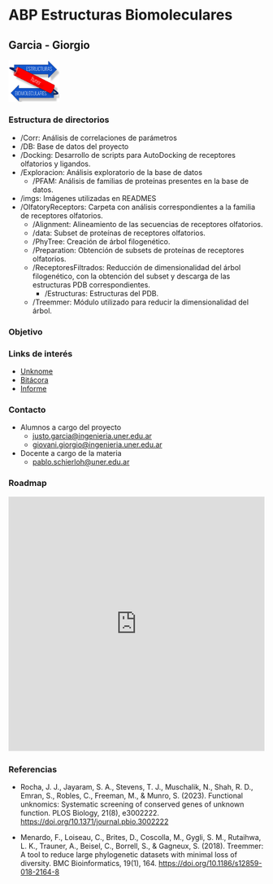 # ABP Estructuras Biomoleculares 
## Garcia - Giorgio
<img src="imgs/logo_eb.png" width="100"> 

### Estructura de directorios
- /Corr: Análisis de correlaciones de parámetros
- /DB: Base de datos del proyecto
- /Docking: Desarrollo de scripts para AutoDocking de receptores olfatorios y ligandos.
- /Exploracion: Análisis exploratorio de la base de datos
	- /PFAM: Análisis de familias de proteínas presentes en la base de datos.
- /imgs: Imágenes utilizadas en READMES
- /OlfatoryReceptors: Carpeta con análisis correspondientes a la familia de receptores olfatorios.
	- /Alignment: Alineamiento de las secuencias de receptores olfatorios.
	- /data: Subset de proteínas de receptores olfatorios.
	- /PhyTree: Creación de árbol filogenético.
	- /Preparation: Obtención de subsets de proteínas de receptores olfatorios.
	- /ReceptoresFiltrados: Reducción de dimensionalidad del árbol filogenético, con la obtención del subset y descarga de las estructuras PDB correspondientes.
		- /Estructuras: Estructuras del PDB.
	- /Treemmer: Módulo utilizado para reducir la dimensionalidad del árbol.

### Objetivo


### Links de interés
- [Unknome](https://unknome.mrc-lmb.cam.ac.uk/)
- [Bitácora](https://docs.google.com/document/d/1hfnAr0R3DH2llRegLN6dVXDsyPDdvUwWzP8I5dPmboY/edit?usp=sharing)
- [Informe](https://docs.google.com/document/d/1W4E4xc-yobJKqFuypAWl4mKD40Bq83cPE_Dq3pm-OxU/edit?usp=sharing)

### Contacto
- Alumnos a cargo del proyecto
	- justo.garcia@ingenieria.uner.edu.ar
	- giovani.giorgio@ingenieria.uner.edu.ar
- Docente a cargo de la materia
	- pablo.schierloh@uner.edu.ar


### Roadmap

<iframe src="https://roadmap.sh/r/embed?id=665e70cfb998f3b3c785aea3" width="100%" height="500px" frameBorder="0"
></iframe>

### Referencias
- Rocha, J. J., Jayaram, S. A., Stevens, T. J., Muschalik, N., Shah, R. D., Emran, S., Robles, C., Freeman, M., & Munro, S. (2023). Functional unknomics: Systematic screening of conserved genes of unknown function. PLOS Biology, 21(8), e3002222. https://doi.org/10.1371/journal.pbio.3002222

- Menardo, F., Loiseau, C., Brites, D., Coscolla, M., Gygli, S. M., Rutaihwa, L. K., Trauner, A., Beisel, C., Borrell, S., & Gagneux, S. (2018). Treemmer: A tool to reduce large phylogenetic datasets with minimal loss of diversity. BMC Bioinformatics, 19(1), 164. https://doi.org/10.1186/s12859-018-2164-8
